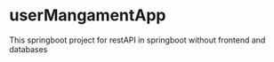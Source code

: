 # userMangamentApp
This springboot project for restAPI in springboot without frontend and databases
